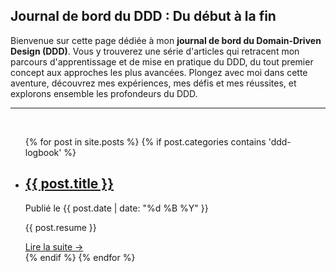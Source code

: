 ## Journal de bord du DDD : Du début à la fin

Bienvenue sur cette page dédiée à mon **journal de bord du Domain-Driven Design (DDD)**. Vous y trouverez une série d'articles qui retracent mon parcours d'apprentissage et de mise en pratique du DDD, du tout premier concept aux approches les plus avancées. Plongez avec moi dans cette aventure, découvrez mes expériences, mes défis et mes réussites, et explorons ensemble les profondeurs du DDD.

--- 
<br>
<ul class="post-list">
    {% for post in site.posts %}
        {% if post.categories contains 'ddd-logbook' %}
            <li class="post-item">
            <h2><a href="/fr/{{ post.permalink }}">{{ post.title }}</a></h2>
            <p class="post-meta">Publié le {{ post.date | date: "%d %B %Y" }}</p>
            <p class="post-excerpt">
                {{ post.resume }}
            </p>
            <a class="read-more" href="/fr/{{ post.permalink }}">Lire la suite &rarr;</a>
            </li>
        {% endif %}
    {% endfor %}
</ul>